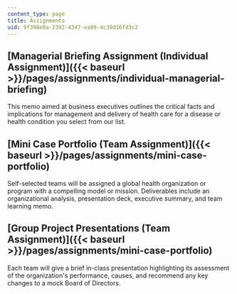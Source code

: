 ```yaml
---
content_type: page
title: Assignments
uid: 9f398e8a-2392-43d7-ea09-4c39d16fd3c2
---
```


[Managerial Briefing Assignment (Individual Assignment)]({{< baseurl >}}/pages/assignments/individual-managerial-briefing)
--------------------------------------------------------------------------------------------------------------------------

This memo aimed at business executives outlines the critical facts and implications for management and delivery of health care for a disease or health condition you select from our list.

[Mini Case Portfolio (Team Assignment)]({{< baseurl >}}/pages/assignments/mini-case-portfolio)
----------------------------------------------------------------------------------------------

Self-selected teams will be assigned a global health organization or program with a compelling model or mission. Deliverables include an organizational analysis, presentation deck, executive summary, and team learning memo.

[Group Project Presentations (Team Assignment)]({{< baseurl >}}/pages/assignments/mini-case-portfolio)
------------------------------------------------------------------------------------------------------

Each team will give a brief in-class presentation highlighting its assessment of the organization's performance, causes, and recommend any key changes to a mock Board of Directors.